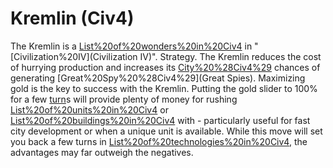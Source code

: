 # Kremlin (Civ4)

The Kremlin is a [List%20of%20wonders%20in%20Civ4](wonder) in "[Civilization%20IV](Civilization IV)".
Strategy.
The Kremlin reduces the cost of hurrying production and increases its [City%20%28Civ4%29](city's) chances of generating [Great%20Spy%20%28Civ4%29](Great Spies).
Maximizing gold is the key to success with the Kremlin. Putting the gold slider to 100% for a few [turn](turn)s will provide plenty of money for rushing [List%20of%20units%20in%20Civ4](units) or [List%20of%20buildings%20in%20Civ4](buildings) with - particularly useful for fast city development or when a unique unit is available. While this move will set you back a few turns in [List%20of%20technologies%20in%20Civ4](technology), the advantages may far outweigh the negatives.
